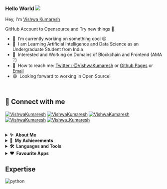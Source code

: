 ### Hello World <a href="https://www.vishwakumaresh.com/"><img src="https://media.giphy.com/media/hvRJCLFzcasrR4ia7z/giphy.gif" width="25px"></a>
Hey, I'm [Vishwa Kumaresh](https://bio.link/vishwakumaresh)

GitHub Account to Opensource and Try new things :rofl:
- 🔭 &nbsp;I’m currently working on something cool :wink:
- 🌱 &nbsp;I am Learning Artificial Intelligence and Data Science as an Undergraduate Student from India
- 💬 &nbsp;Interested and Working on Domains of Blockchain and Frontend (AMA :grey_question:)
- 👯 &nbsp;How to reach me: [Twitter : @VishwaKumaresh](https://twitter.com/VishwaKumaresh) or <a rel="me" href="https://Vishwa-docs.github.io">Github Pages</a> or <a rel="me" href="mailto:vishwakumaresh@gmail.com">Email</a>
- 😄 &nbsp;Looking forward to working in Open Source!
<br>

## 🔗 Connect with me
<p align = "left">
  
<a href="https://www.linkedin.com/in/vishwak2003/" target="blank"><img align = "center" src="https://img.shields.io/badge/linkedin-%230077B5.svg?&style=for-the-badge&logo=linkedin&logoColor=white" alt="VishwaKumaresh"/></a>
<a href="https://www.linkedin.com/in/vishwak2003/" target="blank"><img align = "center" src="https://img.shields.io/badge/Medium-12100E?style=for-the-badge&logo=medium&logoColor=white" alt="VishwaKumaresh"/></a>
<a href="https://www.linkedin.com/in/vishwak2003/" target="blank"><img align = "center" src="https://img.shields.io/badge/Stack_Overflow-FE7A16?style=for-the-badge&logo=stack-overflow&logoColor=white" alt="VishwaKumaresh"/></a>
<a href="https://twitter.com/VishwaKumaresh" target="blank"><img align = "center" src="https://img.shields.io/badge/Twitter-1DA1F2?style=for-the-badge&logo=twitter&logoColor=white" alt="VishwaKumaresh"/></a>
<a href="https://www.instagram.com/vishwa_kumaresh/" target="blank"><img align = "center" src="https://img.shields.io/badge/Instagram-E4405F?style=for-the-badge&logo=instagram&logoColor=white" alt="Vishwa_Kumaresh"/></a>
</p>
<br>
  
<details>
  <summary><b>✨&nbsp;&nbsp;About&nbsp;Me</b></summary>
  <br/>
  
### My Story
I am a developer, new to open source and willing to learn
<!-- Add Links to your project and its description -->
```
  ____                  ____                      
 / __ \___  ___ ___    / __/__  __ _____________  
/ /_/ / _ \/ -_) _ \  _\ \/ _ \/ // / __/ __/ -_) 
\____/ .__/\__/_//_/ /___/\___/\_,_/_/  \__/\__/  
   _/_/                  __  __   _               
  / __/  _____ ______ __/ /_/ /  (_)__  ___ _     
 / _/| |/ / -_) __/ // / __/ _ \/ / _ \/ _ `/ _ _ 
/___/|___/\__/_/  \_, /\__/_//_/_/_//_/\_, (_|_|_)
                 /___/                /___/       
```
</details>


  <details>
  <summary><b>🏅&nbsp;&nbsp;My&nbsp;Achievements</b></summary>

  *   <details>
      <summary><b>Kaggle</b></summary>
      <p align="left">
          [My Page](https://www.kaggle.com/jackbright)

      </p>

      </details>
  </details>
  
  

</details>


<details>
  <summary><b>🛠️&nbsp;&nbsp;Languages&nbsp;and&nbsp;Tools</b></summary>
  <br/>
  <p align="left">
    
<a href="https://angular.io" target="_blank"> <img src="https://angular.io/assets/images/logos/angular/angular.svg" alt="angular" width="40" height="40"/> </a>
<a href="https://www.cprogramming.com/" target="_blank"> <img src="https://raw.githubusercontent.com/devicons/devicon/master/icons/c/c-original.svg" alt="c" width="40" height="40"/> </a>
<a href="https://www.w3schools.com/cpp/" target="_blank"> <img src="https://raw.githubusercontent.com/devicons/devicon/master/icons/cplusplus/cplusplus-original.svg" alt="cplusplus" width="40" height="40"/> </a>
<a href="https://www.w3schools.com/css/" target="_blank"> <img src="https://raw.githubusercontent.com/devicons/devicon/master/icons/css3/css3-original-wordmark.svg" alt="css3" width="40" height="40"/> </a>
<a href="https://www.docker.com/" target="_blank"> <img src="https://raw.githubusercontent.com/devicons/devicon/master/icons/docker/docker-original-wordmark.svg" alt="docker" width="40" height="40"/> </a>
<a href="https://flask.palletsprojects.com/" target="_blank"> <img src="https://www.vectorlogo.zone/logos/pocoo_flask/pocoo_flask-icon.svg" alt="flask" width="40" height="40"/> </a>
<a href="https://git-scm.com/" target="_blank"> <img src="https://www.vectorlogo.zone/logos/git-scm/git-scm-icon.svg" alt="git" width="40" height="40"/> </a>
<a href="https://heroku.com" target="_blank"> <img src="https://www.vectorlogo.zone/logos/heroku/heroku-icon.svg" alt="heroku" width="40" height="40"/> </a>
<a href="https://www.w3.org/html/" target="_blank"> <img src="https://raw.githubusercontent.com/devicons/devicon/master/icons/html5/html5-original-wordmark.svg" alt="html5" width="40" height="40"/> </a>
<a href="https://www.jenkins.io" target="_blank"> <img src="https://www.vectorlogo.zone/logos/jenkins/jenkins-icon.svg" alt="jenkins" width="40" height="40"/> </a> 
<a href="https://www.linux.org/" target="_blank"> <img src="https://raw.githubusercontent.com/devicons/devicon/master/icons/linux/linux-original.svg" alt="linux" width="40" height="40"/> </a>
<a href="https://www.mongodb.com/" target="_blank"> <img src="https://raw.githubusercontent.com/devicons/devicon/master/icons/mongodb/mongodb-original-wordmark.svg" alt="mongodb" width="40" height="40"/>
<a href="https://www.mysql.com/" target="_blank"> <img src="https://raw.githubusercontent.com/devicons/devicon/master/icons/mysql/mysql-original-wordmark.svg" alt="mysql" width="40" height="40"/> </a>
<a href="https://postman.com" target="_blank"> <img src="https://www.vectorlogo.zone/logos/getpostman/getpostman-icon.svg" alt="postman" width="40" height="40"/> </a>
<a href="https://www.python.org" target="_blank"> <img src="https://raw.githubusercontent.com/devicons/devicon/master/icons/python/python-original.svg" alt="python" width="40" height="40"/> </a>
<a href="https://www.selenium.dev" target="_blank"> <img src="https://raw.githubusercontent.com/detain/svg-logos/780f25886640cef088af994181646db2f6b1a3f8/svg/selenium-logo.svg" alt="selenium" width="40" height="40"/> </a>
</details>
    
<details>
  <summary><b>❤️&nbsp;&nbsp;Favourite&nbsp;Apps</b></summary>
  <br/>
  <p align="left">

<a href="https://www.jetbrains.com/" target="_blank"> <img src="https://cdn.jsdelivr.net/gh/devicons/devicon/icons/jetbrains/jetbrains-original.svg" alt="jet-brains" width="80" height="80"/> </a>
<a href="https://www.gitkraken.com/" target="_blank"> <img src="https://img.icons8.com/windows/128/000000/gitkraken.png" alt="gitKraken" width="80" height="80"/> </a>
</details>

## Expertise
<img align="left" alt="python" src="https://img.shields.io/badge/Python-3776AB?style=for-the-badge&logo=python&logoColor=white" />
<br>
<br>


<!--
**Vishwa-docs/Vishwa-docs** is a ✨ _special_ ✨ repository because its `README.md` (this file) appears on your GitHub profile.

Here are some ideas to get you started:

- 🔭 I’m currently working on ...
- 🌱 I’m currently learning ...
- 👯 I’m looking to collaborate on ...
- 🤔 I’m looking for help with ...
- 💬 Ask me about ...
- 📫 How to reach me: ...
- 😄 Pronouns: ...
- ⚡ Fun fact: ...
-->
